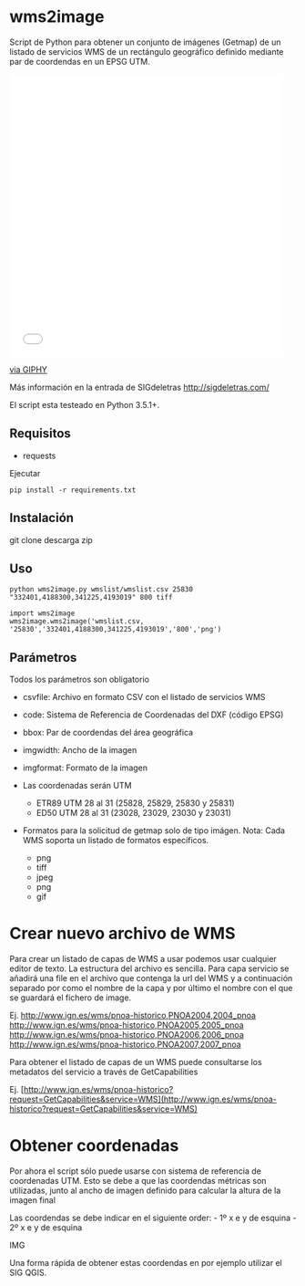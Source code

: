 # wms2image

Script de Python para obtener un conjunto de imágenes (Getmap) de un listado de servicios WMS de un rectángulo geográfico definido mediante par de coordendas en un EPSG UTM.

<iframe src="//giphy.com/embed/l2SqaIg0lAiLIrMYM" width="480" height="495" frameBorder="0" class="giphy-embed" allowFullScreen></iframe><p><a href="http://giphy.com/gifs/spain-cordoba-wms-l2SqaIg0lAiLIrMYM">via GIPHY</a></p>

Más información en la entrada de SIGdeletras http://sigdeletras.com/

El script esta testeado en Python 3.5.1+. 

## Requisitos
- requests

Ejecutar

    pip install -r requirements.txt

## Instalación

git clone
descarga zip

## Uso

    python wms2image.py wmslist/wmslist.csv 25830 "332401,4188300,341225,4193019" 800 tiff

    import wms2image
    wms2image.wms2image('wmslist.csv, '25830','332401,4188300,341225,4193019','800','png')


## Parámetros

Todos los parámetros son obligatorio

- csvfile: Archivo en formato CSV con el listado de servicios WMS
- code: Sistema de Referencia de Coordenadas del DXF (código EPSG)
- bbox: Par de coordendas del área geográfica
- imgwidth: Ancho de la imagen
- imgformat: Formato de la imagen

- Las coordenadas serán UTM
    + ETR89 UTM 28 al 31 (25828, 25829, 25830 y 25831)
    + ED50 UTM 28 al 31 (23028, 23029, 23030 y 23031)

- Formatos para la solicitud de getmap solo de tipo imágen. Nota: Cada WMS soporta un listado de formatos específicos.

    + png
    + tiff
    + jpeg
    + png
    + gif

# Crear nuevo archivo de WMS

Para crear un listado de capas de WMS a usar podemos usar cualquier editor de texto. La estructura del archivo es sencilla. Para capa servicio se añadirá una file en el archivo que contenga la url del WMS y a continuación separado por como el nombre de la capa y por último el nombre con el que se guardará el fichero de image.

Ej.
    http://www.ign.es/wms/pnoa-historico,PNOA2004,2004_pnoa
    http://www.ign.es/wms/pnoa-historico,PNOA2005,2005_pnoa
    http://www.ign.es/wms/pnoa-historico,PNOA2006,2006_pnoa
    http://www.ign.es/wms/pnoa-historico,PNOA2007,2007_pnoa

Para obtener el listado de capas de un WMS puede consultarse los metadatos del servicio a través de GetCapabilities

Ej. [http://www.ign.es/wms/pnoa-historico?request=GetCapabilities&service=WMS](http://www.ign.es/wms/pnoa-historico?request=GetCapabilities&service=WMS)

# Obtener coordenadas

Por ahora el script sólo puede usarse con sistema de referencia de coordenadas UTM. Esto se debe a que las coordendas métricas son utilizadas, junto al ancho de imagen definido para calcular la altura de la imagen final

Las coordendas se debe indicar en el siguiente order:
    - 1º x e y de esquina
    - 2º x e y de esquina

IMG

Una forma rápida de obtener estas coordendas en por ejemplo utilizar el SIG QGIS. 

